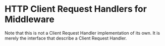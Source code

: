 HTTP Client Request Handlers for Middleware
===========================================

Note that this is not a Client Request Handler implementation of its own. It is merely the interface that describe a Client Request Handler.